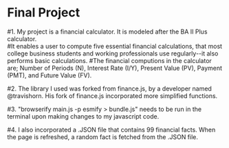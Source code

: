 # Final Project

#1. My project is a financial calculator.  It is modeled after the BA II Plus calculator.  
#It enables a user to compute five essential financial calculations, that most college business students and working professionals use regularly--it also performs basic calculations.
#The financial computions in the calculator are; Number of Periods (N), Interest Rate (I/Y), Present Value (PV), Payment (PMT), and Future Value (FV).

#2. The library I used was forked from finance.js, by a developer named @travishorn.  His fork of finance.js incorporated more simplified functions.

#3. "browserify main.js -p esmify > bundle.js"  needs to be run in the terminal upon making changes to my javascript code. 

#4. I also incorporated a .JSON file that contains 99 financial facts. When the page is refreshed, a random fact is fetched from the .JSON file. 
